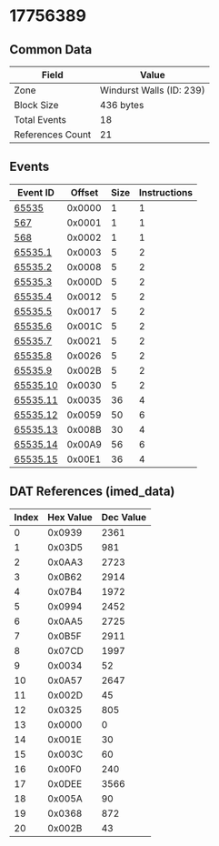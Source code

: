 # 17756389

## Common Data

| Field            | Value                    |
|------------------|--------------------------|
| Zone             | Windurst Walls (ID: 239) |
| Block Size       | 436 bytes                |
| Total Events     | 18                       |
| References Count | 21                       |

## Events

| Event ID                  | Offset   |   Size |   Instructions |
|---------------------------|----------|--------|----------------|
| [65535](./65535.md)       | 0x0000   |      1 |              1 |
| [567](./567.md)           | 0x0001   |      1 |              1 |
| [568](./568.md)           | 0x0002   |      1 |              1 |
| [65535.1](./65535.1.md)   | 0x0003   |      5 |              2 |
| [65535.2](./65535.2.md)   | 0x0008   |      5 |              2 |
| [65535.3](./65535.3.md)   | 0x000D   |      5 |              2 |
| [65535.4](./65535.4.md)   | 0x0012   |      5 |              2 |
| [65535.5](./65535.5.md)   | 0x0017   |      5 |              2 |
| [65535.6](./65535.6.md)   | 0x001C   |      5 |              2 |
| [65535.7](./65535.7.md)   | 0x0021   |      5 |              2 |
| [65535.8](./65535.8.md)   | 0x0026   |      5 |              2 |
| [65535.9](./65535.9.md)   | 0x002B   |      5 |              2 |
| [65535.10](./65535.10.md) | 0x0030   |      5 |              2 |
| [65535.11](./65535.11.md) | 0x0035   |     36 |              4 |
| [65535.12](./65535.12.md) | 0x0059   |     50 |              6 |
| [65535.13](./65535.13.md) | 0x008B   |     30 |              4 |
| [65535.14](./65535.14.md) | 0x00A9   |     56 |              6 |
| [65535.15](./65535.15.md) | 0x00E1   |     36 |              4 |

## DAT References (imed_data)

|   Index | Hex Value   |   Dec Value |
|---------|-------------|-------------|
|       0 | 0x0939      |        2361 |
|       1 | 0x03D5      |         981 |
|       2 | 0x0AA3      |        2723 |
|       3 | 0x0B62      |        2914 |
|       4 | 0x07B4      |        1972 |
|       5 | 0x0994      |        2452 |
|       6 | 0x0AA5      |        2725 |
|       7 | 0x0B5F      |        2911 |
|       8 | 0x07CD      |        1997 |
|       9 | 0x0034      |          52 |
|      10 | 0x0A57      |        2647 |
|      11 | 0x002D      |          45 |
|      12 | 0x0325      |         805 |
|      13 | 0x0000      |           0 |
|      14 | 0x001E      |          30 |
|      15 | 0x003C      |          60 |
|      16 | 0x00F0      |         240 |
|      17 | 0x0DEE      |        3566 |
|      18 | 0x005A      |          90 |
|      19 | 0x0368      |         872 |
|      20 | 0x002B      |          43 |
